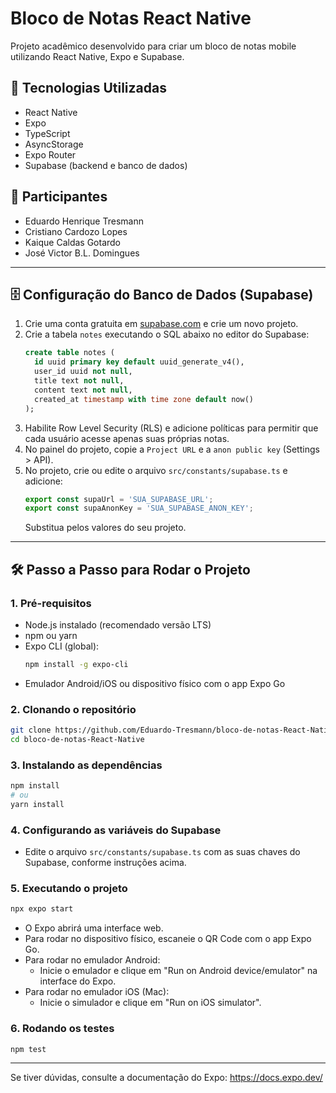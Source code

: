 # Bloco de Notas React Native

Projeto acadêmico desenvolvido para criar um bloco de notas mobile utilizando React Native, Expo e Supabase.

## 🚀 Tecnologias Utilizadas

- React Native
- Expo
- TypeScript
- AsyncStorage
- Expo Router
- Supabase (backend e banco de dados)

## 👥 Participantes

- Eduardo Henrique Tresmann
- Cristiano Cardozo Lopes
- Kaique Caldas Gotardo
- José Victor B.L. Domingues

---

## 🗄️ Configuração do Banco de Dados (Supabase)

1. Crie uma conta gratuita em [supabase.com](https://supabase.com/) e crie um novo projeto.
2. Crie a tabela `notes` executando o SQL abaixo no editor do Supabase:
   ```sql
   create table notes (
     id uuid primary key default uuid_generate_v4(),
     user_id uuid not null,
     title text not null,
     content text not null,
     created_at timestamp with time zone default now()
   );
   ```
3. Habilite Row Level Security (RLS) e adicione políticas para permitir que cada usuário acesse apenas suas próprias notas.
4. No painel do projeto, copie a `Project URL` e a `anon public key` (Settings > API).
5. No projeto, crie ou edite o arquivo `src/constants/supabase.ts` e adicione:
   ```ts
   export const supaUrl = 'SUA_SUPABASE_URL';
   export const supaAnonKey = 'SUA_SUPABASE_ANON_KEY';
   ```
   Substitua pelos valores do seu projeto.

---

## 🛠️ Passo a Passo para Rodar o Projeto

### 1. Pré-requisitos
- Node.js instalado (recomendado versão LTS)
- npm ou yarn
- Expo CLI (global):
  ```bash
  npm install -g expo-cli
  ```
- Emulador Android/iOS ou dispositivo físico com o app Expo Go

### 2. Clonando o repositório
```bash
git clone https://github.com/Eduardo-Tresmann/bloco-de-notas-React-Native.git
cd bloco-de-notas-React-Native
```

### 3. Instalando as dependências
```bash
npm install
# ou
yarn install
```

### 4. Configurando as variáveis do Supabase
- Edite o arquivo `src/constants/supabase.ts` com as suas chaves do Supabase, conforme instruções acima.

### 5. Executando o projeto
```bash
npx expo start
```
- O Expo abrirá uma interface web.
- Para rodar no dispositivo físico, escaneie o QR Code com o app Expo Go.
- Para rodar no emulador Android:
  - Inicie o emulador e clique em "Run on Android device/emulator" na interface do Expo.
- Para rodar no emulador iOS (Mac):
  - Inicie o simulador e clique em "Run on iOS simulator".

### 6. Rodando os testes
```bash
npm test
```

---

Se tiver dúvidas, consulte a documentação do Expo: https://docs.expo.dev/

